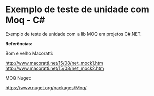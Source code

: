 # Exemplo de teste de unidade com Moq - C#

Exemplo de teste de unidade com a lib MOQ em projetos C#.NET.

**Referências:**

Bom e velho Macoratti:

http://www.macoratti.net/15/08/net_mock1.htm
http://www.macoratti.net/15/08/net_mock2.htm

MOQ Nuget:

https://www.nuget.org/packages/Moq/
